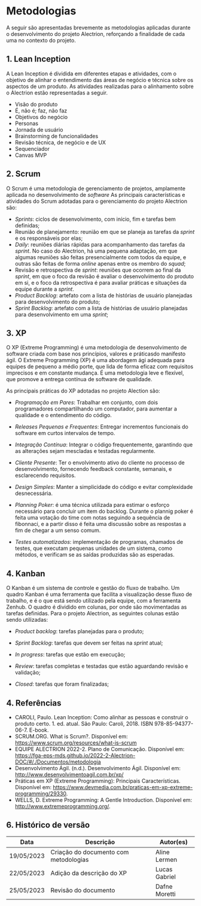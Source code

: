 # Metodologias

A seguir são apresentadas brevemente as metodologias aplicadas durante o desenvolvimento do projeto Alectrion, reforçando a finalidade de cada uma no contexto do projeto.

## 1. Lean Inception
A Lean Inception é dividida em diferentes etapas e atividades, com o objetivo de alinhar o entendimento das áreas de negócio e técnica sobre os aspectos de um produto. As atividades realizadas para o alinhamento sobre o Alectrion estão representadas a seguir.  

* Visão do produto
* É, não é; faz, não faz
* Objetivos do negócio
* Personas
* Jornada de usuário
* Brainstorming de funcionalidades
* Revisão técnica, de negócio e de UX
* Sequenciador
* Canvas MVP

## 2. Scrum
O Scrum é uma metodologia de gerenciamento de projetos, amplamente aplicada no desenvolvimento de *software*
As principais características e atividades do Scrum adotadas para o gerenciamento do projeto Alectrion são:

* *Sprints*: ciclos de desenvolvimento, com início, fim e tarefas bem definidas;
* Reunião de planejamento: reunião em que se planeja as tarefas da *sprint* e os responsáveis por elas;
* *Daily*: reuniões diárias rápidas para acompanhamento das tarefas da *sprint*. No caso do Alectrion, há uma pequena adaptação, em que algumas reuniões são feitas presencialmente com todos da equipe, e outras são feitas de forma *online* apenas entre os membro do *squad*;
* Revisão e retrospectiva de *sprint*: reuniões que ocorrem ao final da *sprint*, em que o foco da revisão é avaliar o desenvolvimento do produto em si, e o foco da retrospectiva é para avaliar práticas e situações da equipe durante a *sprint*.
* *Product Backlog*: artefato com a lista de histórias de usuário planejadas para desenvolvimento do produto;
* *Sprint Backlog*: artefato com a lista de histórias de usuário planejadas para desenvolvimento em uma *sprint*;

## 3. XP
O XP (Extreme Programming) é uma metodologia de desenvolvimento de software criada com base nos princípios, valores e práticasdo manifesto ágil.
O Extreme Programming (XP) é uma abordagem ági adequada para equipes de pequeno a médio porte, que lida de forma eficaz com requisitos imprecisos e em constante mudança. É uma metodologia leve e flexível, que promove a entrega contínua de software de qualidade.

As principais práticas do XP adotadas no projeto Alection são:
* *Programação em Pares*: Trabalhar em conjunto, com dois programadores compartilhando um computador, para aumentar a qualidade e o entendimento do código.

* *Releases Pequenas e Frequentes*: Entregar incrementos funcionais do software em curtos intervalos de tempo.

* *Integração Contínua*: Integrar o código frequentemente, garantindo que as alterações sejam mescladas e testadas regularmente.

* *Cliente Presente*: Ter o envolvimento ativo do cliente no processo de desenvolvimento, fornecendo feedback constante, semanais, e esclarecendo requisitos.

* *Design Simples*: Manter a simplicidade do código e evitar complexidade desnecessária.

* *Planning Poker*: é uma técnica utilizada para estimar o esforço necessário para concluir um item do backlog. Durante o plannig poker é feita uma votação do time com notas seguindo a sequência de fibonnaci, e a partir disso é feita uma discussão sobre as respostas a fim de chegar a um senso comum.

* *Testes automatizados*: implementação de programas, chamados de testes, que executam pequenas unidades de um sistema, como métodos, e verificam se as saídas produzidas são as esperadas. 

## 4. Kanban
O Kanban é um sistema de controle e gestão do fluxo de trabalho. Um quadro Kanban é uma ferramenta que facilita a visualização desse fluxo de trabalho, e é o que está sendo utilizado pela equipe, com a ferramenta Zenhub. O quadro é dividido em colunas, por onde são movimentadas as tarefas definidas. Para o projeto Alectrion, as seguintes colunas estão sendo utilizadas:

* *Product backlog*: tarefas planejadas para o produto;

* *Sprint Backlog*: tarefas que devem ser feitas na *sprint* atual;

* *In progress*: tarefas que estão em execução;

* *Review*: tarefas completas e testadas que estão aguardando revisão e validação;

* *Closed*: tarefas que foram finalizadas;

## 4. Referências
* CAROLI, Paulo. Lean Inception: Como alinhar as pessoas e construir o produto certo. 1. ed. atual. São Paulo: Caroli, 2018. ISBN 978-85-94377-06-7. E-book.
* SCRUM.ORG. What is Scrum?. Disponível em: https://www.scrum.org/resources/what-is-scrum
* EQUIPE ALECTRION 2022-2. Plano de Comunicação. Disponível em: https://fga-eps-mds.github.io/2022-2-Alectrion-DOC/#/./Documentos/metodologia
* Desenvolvimento Ágil. (n.d.). Desenvolvimento Ágil. Disponível em: http://www.desenvolvimentoagil.com.br/xp/
* Práticas em XP (Extreme Programming): Principais Características. Disponível em: https://www.devmedia.com.br/praticas-em-xp-extreme-programming/29330.
* WELLS, D. Extreme Programming: A Gentle Introduction. Disponível em: <http://www.extremeprogramming.org/>.

## 6. Histórico de versão

|**Data**|**Descrição**|**Autor(es)**|
|--------|-------------|--------------|
| 19/05/2023 | Criação do documento com metodologias | Aline Lermen |
| 22/05/2023 | Adição da descrição do XP | Lucas Gabriel |
| 25/05/2023 | Revisão do documento | Dafne Moretti |